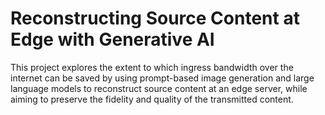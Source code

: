 # Reconstructing Source Content at Edge with Generative AI
This project explores the extent to which ingress bandwidth over the internet can be saved by using prompt-based image generation and large language models to reconstruct source content at an edge server, while aiming to preserve the fidelity and quality of the transmitted content.
